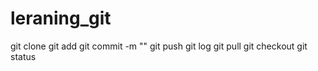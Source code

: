 # leraning_git
git clone
git add
git commit -m ""
git push
git log 
git pull
git checkout
git status
